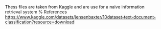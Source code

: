 Thess files are taken from Kaggle and are use for a naive information retrieval system
% References
https://www.kaggle.com/datasets/jensenbaxter/10dataset-text-document-classification?resource=download

